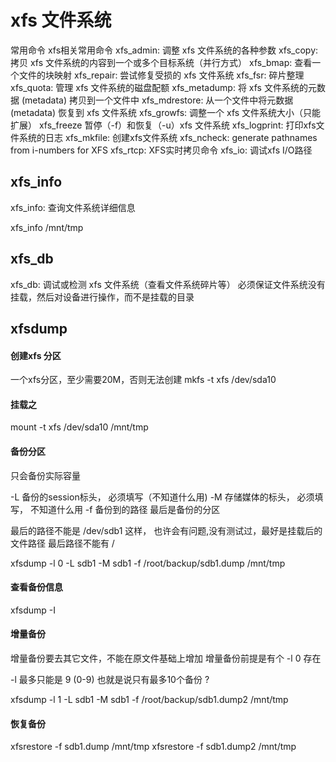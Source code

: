 # xfs 文件系统

常用命令
xfs相关常用命令
xfs_admin: 调整 xfs 文件系统的各种参数
xfs_copy: 拷贝 xfs 文件系统的内容到一个或多个目标系统（并行方式）
xfs_bmap: 查看一个文件的块映射
xfs_repair: 尝试修复受损的 xfs 文件系统
xfs_fsr: 碎片整理
xfs_quota: 管理 xfs 文件系统的磁盘配额
xfs_metadump: 将 xfs 文件系统的元数据 (metadata) 拷贝到一个文件中
xfs_mdrestore: 从一个文件中将元数据 (metadata) 恢复到 xfs 文件系统
xfs_growfs: 调整一个 xfs 文件系统大小（只能扩展）
xfs_freeze    暂停（-f）和恢复（-u）xfs 文件系统
xfs_logprint: 打印xfs文件系统的日志
xfs_mkfile: 创建xfs文件系统
xfs_ncheck: generate pathnames from i-numbers for XFS
xfs_rtcp: XFS实时拷贝命令
xfs_io: 调试xfs I/O路径

## xfs_info
xfs_info: 查询文件系统详细信息

xfs_info /mnt/tmp


## xfs_db
xfs_db: 调试或检测 xfs 文件系统（查看文件系统碎片等）
必须保证文件系统没有挂载，然后对设备进行操作，而不是挂载的目录



## xfsdump

#### 创建xfs 分区

一个xfs分区，至少需要20M，否则无法创建
mkfs -t xfs /dev/sda10


#### 挂载之
mount -t xfs /dev/sda10 /mnt/tmp


#### 备份分区
只会备份实际容量

 -L  备份的session标头， 必须填写（不知道什么用)
 -M  存储媒体的标头， 必须填写， 不知道什么用
 -f  备份到的路径
 最后是备份的分区

 最后的路径不能是 /dev/sdb1 这样， 也许会有问题,没有测试过，最好是挂载后的文件路径
 最后路径不能有 /

xfsdump -l 0 -L sdb1 -M sdb1  -f /root/backup/sdb1.dump /mnt/tmp


#### 查看备份信息

xfsdump -I


#### 增量备份 

增量备份要去其它文件，不能在原文件基础上增加
增量备份前提是有个  -l 0 存在

-l 最多只能是 9 (0-9) 也就是说只有最多10个备份 ?

xfsdump -l 1 -L sdb1 -M sdb1  -f /root/backup/sdb1.dump2 /mnt/tmp


#### 恢复备份

xfsrestore -f sdb1.dump  /mnt/tmp
xfsrestore -f sdb1.dump2  /mnt/tmp



